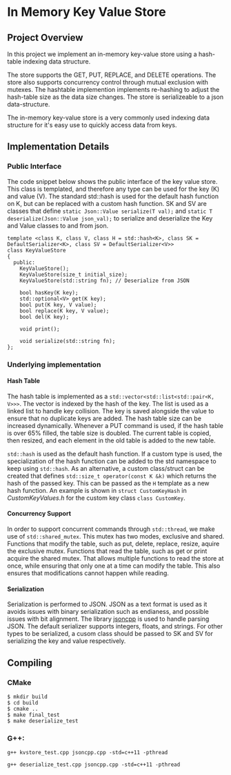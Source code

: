 # In Memory Key Value Store

## Project Overview
In this project we implement an in-memory key-value store using a hash-table indexing data structure. 

The store supports the GET, PUT, REPLACE, and DELETE operations. 
The store also supports concurrency control through mutual exclusion with mutexes. 
The hashtable implemention implements re-hashing to adjust the hash-table size as the data size changes.
The store is serializeable to a json data-structure.

The in-memory key-value store is a very commonly used indexing data structure for it's easy use to quickly access data from keys. 


## Implementation Details
### Public Interface
The code snippet below shows the public interface of the key value store. This class is templated, and therefore any type can be used for the key (K) and value (V). The standard std::hash is used for the default hash function on K, but can be replaced with a custom hash function. SK and SV are classes that define `static Json::Value serialize(T val);` and `static T deserialize(Json::Value json_val);` to serialize and deserialize the Key and Value classes to and from json.
```
template <class K, class V, class H = std::hash<K>, class SK = DefaultSerializer<K>, class SV = DefaultSerializer<V>>
class KeyValueStore
{
  public:
    KeyValueStore();
    KeyValueStore(size_t initial_size);
    KeyValueStore(std::string fn); // Deserialize from JSON

    bool hasKey(K key);
    std::optional<V> get(K key);
    bool put(K key, V value);
    bool replace(K key, V value);
    bool del(K key);

    void print();

    void serialize(std::string fn);
};
```

### Underlying implementation
#### Hash Table
The hash table is implemented as a `std::vector<std::list<std::pair<K, V>>>`. The vector is indexed by the hash of the key. The list is used as a linked list to handle key collision. The key is saved alongside the value to ensure that no duplicate keys are added. The hash table size can be increased dynamically. Whenever a PUT command is used, if the hash table is over 65% filled, the table size is doubled. The current table is copied, then resized, and each element in the old table is added to the new table. 

`std::hash` is used as the default hash function. If a custom type is used, the specialization of the hash function can be added to the std namespace to keep using `std::hash`. As an alternative, a custom class/struct can be created that defines `std::size_t operator(const K &k)` which returns the hash of the passed key. This can be passed as the `H` template as a new hash function. An example is shown in `struct CustomKeyHash` in *CustomKeyValues.h* for the custom key class `class CustomKey`. 

#### Concurrency Support
In order to support concurrent commands through `std::thread`, we make use of `std::shared_mutex`. This mutex has two modes, exclusive and shared. Functions that modify the table, such as put, delete, replace, resize, aquire the exclusive mutex. Functions that read the table, such as get or print acquire the shared mutex. That allows multiple functions to read the store at once, while ensuring that only one at a time can modify the table. This also ensures that modifications cannot happen while reading.

#### Serialization
Serialization is performed to JSON. JSON as a text format is used as it avoids issues with binary serialization such as endianess, and possible issues with bit alignment. The library [jsoncpp](https://github.com/open-source-parsers/jsoncpp) is used to handle parsing JSON. The default serializer supports integers, floats, and strings. For other types to be serialized, a cusom class should be passed to SK and SV for serializing the key and value respectively. 

## Compiling
### CMake
```
$ mkdir build
$ cd build
$ cmake ..
$ make final_test
$ make deserialize_test
```
### G++:
`g++ kvstore_test.cpp jsoncpp.cpp -std=c++11 -pthread`

`g++ deserialize_test.cpp jsoncpp.cpp -std=c++11 -pthread`
